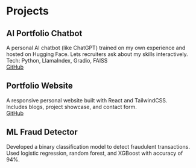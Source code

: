 # Projects

## AI Portfolio Chatbot
A personal AI chatbot (like ChatGPT) trained on my own experience and hosted on Hugging Face. Lets recruiters ask about my skills interactively.  
Tech: Python, LlamaIndex, Gradio, FAISS  
[GitHub](https://github.com/yourusername/ai-agent)

## Portfolio Website
A responsive personal website built with React and TailwindCSS.  
Includes blogs, project showcase, and contact form.  
[GitHub](https://github.com/yourusername/portfolio)

## ML Fraud Detector
Developed a binary classification model to detect fraudulent transactions.  
Used logistic regression, random forest, and XGBoost with accuracy of 94%.
